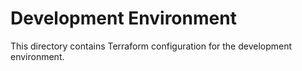 # Development Environment

This directory contains Terraform configuration for the development environment.

<!-- BEGIN_TF_DOCS -->
<!-- END_TF_DOCS -->
